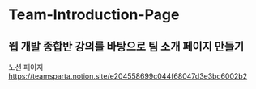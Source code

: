 # Team-Introduction-Page

## 웹 개발 종합반 강의를 바탕으로 팀 소개 페이지 만들기

노션 페이지 <https://teamsparta.notion.site/e204558699c044f68047d3e3bc6002b2>
